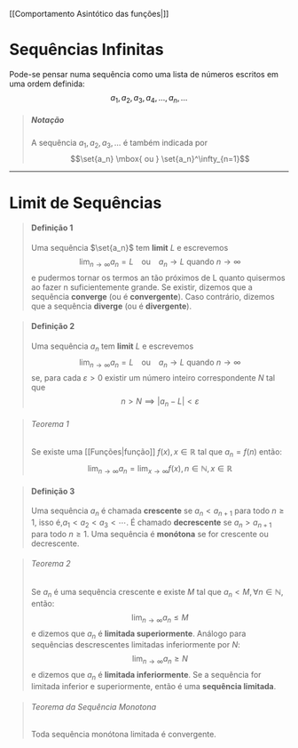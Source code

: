 [[Comportamento Asintótico das funções|]]
# Sequências Infinitas
Pode-se pensar numa sequência como uma lista de números escritos em uma ordem definida:
$$a_1,a_2,a_3,a_4,\ldots,a_n,\ldots$$
> ##### Notação
> A sequência ${a_1,a_2,a_3,\ldots}$ é também indicada por
> $$\set{a_n} \mbox{ ou } \set{a_n}^\infty_{n=1}$$

---
# Limit de Sequências
> #### Definição 1
> Uma sequência $\set{a_n}$ tem **limit** $L$ e escrevemos
> $$\lim_{n\to\infty}a_n=L \;\;\;\mbox{ ou }\;\;\; a_n\to L\mbox{ quando } n\to\infty$$
> e pudermos tornar os termos an tão próximos de L quanto quisermos ao fazer n suficientemente grande. Se existir, dizemos que a sequência **converge** (ou é **convergente**). Caso contrário, dizemos que a sequência **diverge** (ou é **divergente**). 

> #### Definição 2
> Uma sequência ${a_n}$ tem **limit** $L$ e escrevemos
> $$\lim_{n\to\infty}a_n=L \;\;\;\mbox{ ou }\;\;\; a_n\to L\mbox{ quando } n\to\infty$$
> se, para cada $\varepsilon> 0$ existir um número inteiro correspondente $N$ tal que
> $$n> N \implies \vert a_n-L\vert<\varepsilon$$

> ###### Teorema 1
> Se existe uma [[Funções|função]] $f(x), x\in\mathbb{R}$ tal que $a_n=f(n)$ então:
> $$\lim_{n\to\infty}a_n=\lim_{x\to\infty}f(x),n\in\mathbb{N},x\in\mathbb{R}$$

> #### Definição 3
> Uma sequência $a_n$ é chamada **crescente** se $a_n<a_{n+1}$ para todo $n\geq1$, isso é,$a_1<a_2<a_3<\cdots$. É chamado **decrescente** se $a_n> a_{n+1}$ para todo $n\geq1$. Uma sequência é **monótona** se for crescente ou decrescente.

> ###### Teorema 2
> Se $a_n$ é uma sequência crescente e existe $M$ tal que $a_n<M,\forall n\in\mathbb{N}$, então:
> $$\lim_{n\to\infty}a_n\leq M$$
> e dizemos que $a_n$ é **limitada superiormente**.
> Análogo para sequências descrescentes limitadas inferiormente por $N$:
> $$\lim_{n\to\infty}a_n\geq N$$
> e dizemos que $a_n$ é **limitada inferiormente**.
> Se a sequência for limitada inferior e superiormente, então é uma **sequência limitada**.

> ###### Teorema da Sequência Monotona
> Toda sequência monótona limitada é convergente.